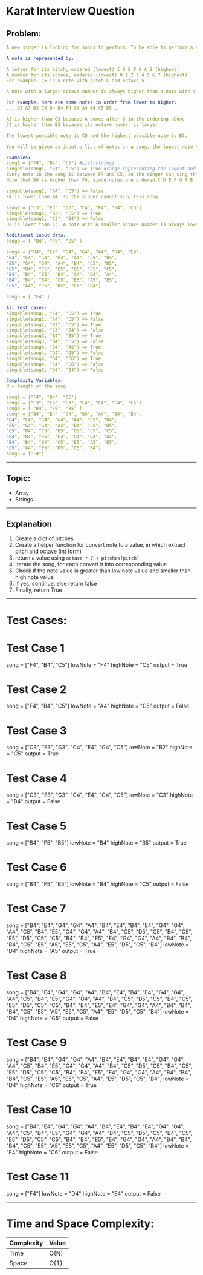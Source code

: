 # Karat Interview Question

## Problem:
```yaml
A new singer is looking for songs to perform. To be able to perform a song all the notes in the song must be within the singer's range, which is given by the lowest and highest notes the singer is able to sing.

A note is represented by:

A letter for its pitch, ordered (lowest) C D E F G A B (highest)
A number for its octave, ordered (lowest) 0 1 2 3 4 5 6 7 (highest)
For example, C5 is a note with pitch C and octave 5.

A note with a larger octave number is always higher than a note with a smaller octave number. If the octave number is the same, then a note with a later pitch letter is higher.

For example, here are some notes in order from lower to higher:
... G3 A3 B3 C4 D4 E4 F4 G4 A4 B4 C5 D5 …

A3 is higher than G3 because A comes after G in the ordering above
C4 is higher than B3 because its octave number is larger

The lowest possible note is C0 and the highest possible note is B7.

You will be given as input a list of notes in a song, the lowest note the singer can sing, and the highest note the singer can sing. Write a function that returns whether the singer can sing the song.

Examples:
song1 = ["F4", "B4", "C5"] #List[string]
singable(song1, "F4", "C5") => True #range representing the lowest and highest note they can sing
Every note in the song is between F4 and C5, so the singer can sing this song.
Note that B4 is higher than F4, since notes are ordered C D E F G A B

singable(song1, "A4", "C5") => False
F4 is lower than A4, so the singer cannot sing this song

song2 = ["C3", "E3", "G3", "C4", "E4", "G4", "C5"]
singable(song2, "B2", "C5") => True
singable(song2, "C3", "B4") => False
B2 is lower than C3. A note with a smaller octave number is always lower than a note with a larger octave number. Similarly, B4 is lower than C5

Additional input data:
song3 = [ "B4", "F5", "B5" ]

song4 = ["B4", "E4", "G4", "G4", "A4", "B4", "E4",
"B4", "E4", "G4", "G4", "A4", "C5", "B4",
"E5", "G4", "G4", "A4", "B4", "C5", "D5",
"C5", "B4", "C5", "E5", "D5", "C5", "C5",
"B4", "B4", "E5", "E4", "G4", "G4", "A4",
"B4", "B4", "B4", "C5", "E5", "A5", "E5",
"C5", "A4", "E5", "D5", "C5", "B4"]

song5 = [ "F4" ]

All test cases:
singable(song1, "F4", "C5") => True
singable(song1, "A4", "C5") => False
singable(song2, "B2", "C5") => True
singable(song2, "C3", "B4") => False
singable(song3, "B4", "B5") => True
singable(song3, "B4", "C5") => False
singable(song4, "D4", "A5") => True
singable(song4, "D4", "G5") => False
singable(song4, "D4", "C6") => True
singable(song4, "F4", "C6") => False
singable(song5, "D4", "E4") => False

Complexity Variables:
N = length of the song

song1 = ["F4", "B4", "C5"]
song2 = ["C3", "E3", "G3", "C4", "E4", "G4", "C5"]
song3 = [ "B4", "F5", "B5" ]
song4 = ["B4", "E4", "G4", "G4", "A4", "B4", "E4",
"B4", "E4", "G4", "G4", "A4", "C5", "B4",
"E5", "G4", "G4", "A4", "B4", "C5", "D5",
"C5", "B4", "C5", "E5", "D5", "C5", "C5",
"B4", "B4", "E5", "E4", "G4", "G4", "A4",
"B4", "B4", "B4", "C5", "E5", "A5", "E5",
"C5", "A4", "E5", "D5", "C5", "B4"]
song5 = ["F4"]
```

---

## Topic:

- Array
- Strings

---

## Explanation

1. Create a dict of pitches
2. Create a helper function for convert note to a value, in which extract pitch and octave (int form) 
3. return a value using `octave * 7 + pitches[pitch]`
4. Iterate the song, for each convert it into corresponding value
5. Check if the note value is greater than low note value and smaller than high note value
6. If yes, continue, else return false
7. Finally, return True

---

# Test Cases:

# Test Case 1
song = ["F4", "B4", "C5"]
lowNote = "F4"
highNote = "C5"
output = True

# Test Case 2
song = ["F4", "B4", "C5"]
lowNote = "A4"
highNote = "C5"
output = False

# Test Case 3
song = ["C3", "E3", "G3", "C4", "E4", "G4", "C5"]
lowNote = "B2"
highNote = "C5"
output = True

# Test Case 4
song = ["C3", "E3", "G3", "C4", "E4", "G4", "C5"]
lowNote = "C3"
highNote = "B4"
output = False

# Test Case 5
song = ["B4", "F5", "B5"]
lowNote = "B4"
highNote = "B5"
output = True

# Test Case 6
song = ["B4", "F5", "B5"]
lowNote = "B4"
highNote = "C5"
output = False

# Test Case 7
song = ["B4", "E4", "G4", "G4", "A4", "B4", "E4",
        "B4", "E4", "G4", "G4", "A4", "C5", "B4",
        "E5", "G4", "G4", "A4", "B4", "C5", "D5",
        "C5", "B4", "C5", "E5", "D5", "C5", "C5",
        "B4", "B4", "E5", "E4", "G4", "G4", "A4",
        "B4", "B4", "B4", "C5", "E5", "A5", "E5",
        "C5", "A4", "E5", "D5", "C5", "B4"]
lowNote = "D4"
highNote = "A5"
output = True

# Test Case 8
song = ["B4", "E4", "G4", "G4", "A4", "B4", "E4",
        "B4", "E4", "G4", "G4", "A4", "C5", "B4",
        "E5", "G4", "G4", "A4", "B4", "C5", "D5",
        "C5", "B4", "C5", "E5", "D5", "C5", "C5",
        "B4", "B4", "E5", "E4", "G4", "G4", "A4",
        "B4", "B4", "B4", "C5", "E5", "A5", "E5",
        "C5", "A4", "E5", "D5", "C5", "B4"]
lowNote = "D4"
highNote = "G5"
output = False

# Test Case 9
song = ["B4", "E4", "G4", "G4", "A4", "B4", "E4",
        "B4", "E4", "G4", "G4", "A4", "C5", "B4",
        "E5", "G4", "G4", "A4", "B4", "C5", "D5",
        "C5", "B4", "C5", "E5", "D5", "C5", "C5",
        "B4", "B4", "E5", "E4", "G4", "G4", "A4",
        "B4", "B4", "B4", "C5", "E5", "A5", "E5",
        "C5", "A4", "E5", "D5", "C5", "B4"]
lowNote = "D4"
highNote = "C6"
output = True

# Test Case 10
song = ["B4", "E4", "G4", "G4", "A4", "B4", "E4",
        "B4", "E4", "G4", "G4", "A4", "C5", "B4",
        "E5", "G4", "G4", "A4", "B4", "C5", "D5",
        "C5", "B4", "C5", "E5", "D5", "C5", "C5",
        "B4", "B4", "E5", "E4", "G4", "G4", "A4",
        "B4", "B4", "B4", "C5", "E5", "A5", "E5",
        "C5", "A4", "E5", "D5", "C5", "B4"]
lowNote = "F4"
highNote = "C6"
output = False

# Test Case 11
song = ["F4"]
lowNote = "D4"
highNote = "E4"
output = False

---

# Time and Space Complexity:

| Complexity | Value        |
|------------|--------------|
| Time       | O(N) |
| Space      | O(1) |